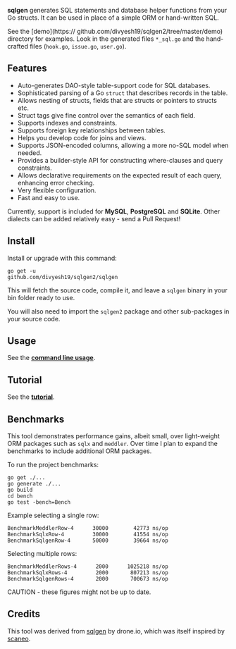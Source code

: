 **sqlgen** generates SQL statements and database helper functions from your Go structs. It can be used in
place of a simple ORM or hand-written SQL.

See the [demo](https://
github.com/divyesh19/sqlgen2/tree/master/demo) directory for examples. Look in the
generated files `*_sql.go` and the hand-crafted files (`hook.go`, `issue.go`, `user.go`).

## Features

* Auto-generates DAO-style table-support code for SQL databases.
* Sophisticated parsing of a Go `struct` that describes records in the table.
* Allows nesting of structs, fields that are structs or pointers to structs etc.
* Struct tags give fine control over the semantics of each field.
* Supports indexes and constraints.
* Supports foreign key relationships between tables.
* Helps you develop code for joins and views.
* Supports JSON-encoded columns, allowing a more no-SQL model when needed.
* Provides a builder-style API for constructing where-clauses and query constraints.
* Allows declarative requirements on the expected result of each query, enhancing error checking. 
* Very flexible configuration.
* Fast and easy to use.

Currently, support is included for **MySQL**, **PostgreSQL** and **SQLite**. Other dialects can be added relatively easy - send a Pull Request!


## Install

Install or upgrade with this command:

```
go get -u 
github.com/divyesh19/sqlgen2/sqlgen
```

This will fetch the source code, compile it, and leave a `sqlgen` binary in your bin folder ready to use.

You will also need to import the `sqlgen2` package and other sub-packages in your source code.


## Usage

See the [**command line usage**](docs/usage.md).


## Tutorial

See the [**tutorial**](docs/tutorial.md).


## Benchmarks

This tool demonstrates performance gains, albeit small, over light-weight ORM packages such as `sqlx` and `meddler`. Over time I plan to expand the benchmarks to include additional ORM packages.

To run the project benchmarks:

```
go get ./...
go generate ./...
go build
cd bench
go test -bench=Bench
```

Example selecting a single row:

```
BenchmarkMeddlerRow-4      30000        42773 ns/op
BenchmarkSqlxRow-4         30000        41554 ns/op
BenchmarkSqlgenRow-4       50000        39664 ns/op

```

Selecting multiple rows:

```
BenchmarkMeddlerRows-4      2000      1025218 ns/op
BenchmarkSqlxRows-4         2000       807213 ns/op
BenchmarkSqlgenRows-4       2000       700673 ns/op
```

CAUTION - these figures might not be up to date.


## Credits

This tool was derived from [sqlgen](https://github.com/drone/sqlgen) by drone.io, which was itself
inspired by [scaneo](https://github.com/variadico/scaneo).
